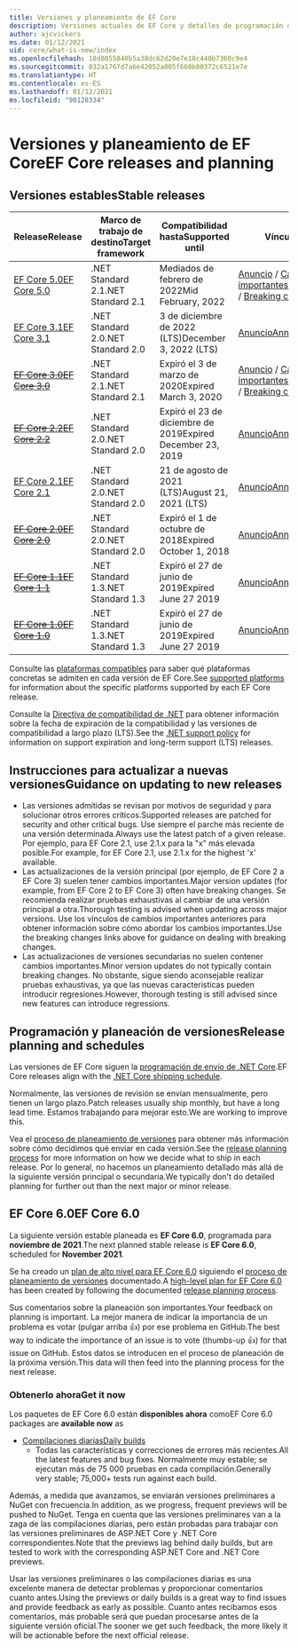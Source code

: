 ```yaml
---
title: Versiones y planeamiento de EF Core
description: Versiones actuales de EF Core y detalles de programación o planeación para próximas versiones
author: ajcvickers
ms.date: 01/12/2021
uid: core/what-is-new/index
ms.openlocfilehash: 18d8055840b5a38dc62d20e7e18c440b7360c9e4
ms.sourcegitcommit: 032a1767d7a6e42052a005f660b80372c6521e7e
ms.translationtype: HT
ms.contentlocale: es-ES
ms.lasthandoff: 01/12/2021
ms.locfileid: "98128334"
---
```

# <a name="ef-core-releases-and-planning"></a><span data-ttu-id="aebe9-103">Versiones y planeamiento de EF Core</span><span class="sxs-lookup"><span data-stu-id="aebe9-103">EF Core releases and planning</span></span>

## <a name="stable-releases"></a><span data-ttu-id="aebe9-104">Versiones estables</span><span class="sxs-lookup"><span data-stu-id="aebe9-104">Stable releases</span></span>

| <span data-ttu-id="aebe9-105">Release</span><span class="sxs-lookup"><span data-stu-id="aebe9-105">Release</span></span> | <span data-ttu-id="aebe9-106">Marco de trabajo de destino</span><span class="sxs-lookup"><span data-stu-id="aebe9-106">Target framework</span></span> | <span data-ttu-id="aebe9-107">Compatibilidad hasta</span><span class="sxs-lookup"><span data-stu-id="aebe9-107">Supported until</span></span> | <span data-ttu-id="aebe9-108">Vínculos</span><span class="sxs-lookup"><span data-stu-id="aebe9-108">Links</span></span>
|:--------|------------------|-----------------|------
| [<span data-ttu-id="aebe9-109">EF Core 5.0</span><span class="sxs-lookup"><span data-stu-id="aebe9-109">EF Core 5.0</span></span>](https://www.nuget.org/packages/Microsoft.EntityFrameworkCore) | <span data-ttu-id="aebe9-110">.NET Standard 2.1</span><span class="sxs-lookup"><span data-stu-id="aebe9-110">.NET Standard 2.1</span></span> | <span data-ttu-id="aebe9-111">Mediados de febrero de 2022</span><span class="sxs-lookup"><span data-stu-id="aebe9-111">Mid February, 2022</span></span> | <span data-ttu-id="aebe9-112">[Anuncio](https://devblogs.microsoft.com/dotnet/announcing-the-release-of-ef-core-5-0/) / [Cambios importantes](xref:core/what-is-new/ef-core-5.0/breaking-changes)</span><span class="sxs-lookup"><span data-stu-id="aebe9-112">[Announcement](https://devblogs.microsoft.com/dotnet/announcing-the-release-of-ef-core-5-0/) / [Breaking changes](xref:core/what-is-new/ef-core-5.0/breaking-changes)</span></span>
| [<span data-ttu-id="aebe9-113">EF Core 3.1</span><span class="sxs-lookup"><span data-stu-id="aebe9-113">EF Core 3.1</span></span>](https://www.nuget.org/packages/Microsoft.EntityFrameworkCore/3.1.10) | <span data-ttu-id="aebe9-114">.NET Standard 2.0</span><span class="sxs-lookup"><span data-stu-id="aebe9-114">.NET Standard 2.0</span></span> | <span data-ttu-id="aebe9-115">3 de diciembre de 2022 (LTS)</span><span class="sxs-lookup"><span data-stu-id="aebe9-115">December 3, 2022 (LTS)</span></span> | [<span data-ttu-id="aebe9-116">Anuncio</span><span class="sxs-lookup"><span data-stu-id="aebe9-116">Announcement</span></span>](https://devblogs.microsoft.com/dotnet/announcing-entity-framework-core-3-1-and-entity-framework-6-4/)
| <span data-ttu-id="aebe9-117">~~[EF Core 3.0](https://www.nuget.org/packages/Microsoft.EntityFrameworkCore/3.0.3)~~</span><span class="sxs-lookup"><span data-stu-id="aebe9-117">~~[EF Core 3.0](https://www.nuget.org/packages/Microsoft.EntityFrameworkCore/3.0.3)~~</span></span> | <span data-ttu-id="aebe9-118">.NET Standard 2.1</span><span class="sxs-lookup"><span data-stu-id="aebe9-118">.NET Standard 2.1</span></span> | <span data-ttu-id="aebe9-119">Expiró el 3 de marzo de 2020</span><span class="sxs-lookup"><span data-stu-id="aebe9-119">Expired March 3, 2020</span></span> | <span data-ttu-id="aebe9-120">[Anuncio](https://devblogs.microsoft.com/dotnet/announcing-ef-core-3-0-and-ef-6-3-general-availability/) / [Cambios importantes](xref:core/what-is-new/ef-core-3.x/breaking-changes)</span><span class="sxs-lookup"><span data-stu-id="aebe9-120">[Announcement](https://devblogs.microsoft.com/dotnet/announcing-ef-core-3-0-and-ef-6-3-general-availability/) / [Breaking changes](xref:core/what-is-new/ef-core-3.x/breaking-changes)</span></span>
| <span data-ttu-id="aebe9-121">~~[EF Core 2.2](https://www.nuget.org/packages/Microsoft.EntityFrameworkCore/2.2.6)~~</span><span class="sxs-lookup"><span data-stu-id="aebe9-121">~~[EF Core 2.2](https://www.nuget.org/packages/Microsoft.EntityFrameworkCore/2.2.6)~~</span></span> | <span data-ttu-id="aebe9-122">.NET Standard 2.0</span><span class="sxs-lookup"><span data-stu-id="aebe9-122">.NET Standard 2.0</span></span> | <span data-ttu-id="aebe9-123">Expiró el 23 de diciembre de 2019</span><span class="sxs-lookup"><span data-stu-id="aebe9-123">Expired December 23, 2019</span></span> | [<span data-ttu-id="aebe9-124">Anuncio</span><span class="sxs-lookup"><span data-stu-id="aebe9-124">Announcement</span></span>](https://devblogs.microsoft.com/dotnet/announcing-entity-framework-core-2-2/)
| [<span data-ttu-id="aebe9-125">EF Core 2.1</span><span class="sxs-lookup"><span data-stu-id="aebe9-125">EF Core 2.1</span></span>](https://www.nuget.org/packages/Microsoft.EntityFrameworkCore/2.1.14) | <span data-ttu-id="aebe9-126">.NET Standard 2.0</span><span class="sxs-lookup"><span data-stu-id="aebe9-126">.NET Standard 2.0</span></span> | <span data-ttu-id="aebe9-127">21 de agosto de 2021 (LTS)</span><span class="sxs-lookup"><span data-stu-id="aebe9-127">August 21, 2021 (LTS)</span></span> | [<span data-ttu-id="aebe9-128">Anuncio</span><span class="sxs-lookup"><span data-stu-id="aebe9-128">Announcement</span></span>](https://devblogs.microsoft.com/dotnet/announcing-entity-framework-core-2-1/)
| <span data-ttu-id="aebe9-129">~~[EF Core 2.0](https://www.nuget.org/packages/Microsoft.EntityFrameworkCore/2.0.3)~~</span><span class="sxs-lookup"><span data-stu-id="aebe9-129">~~[EF Core 2.0](https://www.nuget.org/packages/Microsoft.EntityFrameworkCore/2.0.3)~~</span></span> | <span data-ttu-id="aebe9-130">.NET Standard 2.0</span><span class="sxs-lookup"><span data-stu-id="aebe9-130">.NET Standard 2.0</span></span> | <span data-ttu-id="aebe9-131">Expiró el 1 de octubre de 2018</span><span class="sxs-lookup"><span data-stu-id="aebe9-131">Expired October 1, 2018</span></span> | [<span data-ttu-id="aebe9-132">Anuncio</span><span class="sxs-lookup"><span data-stu-id="aebe9-132">Announcement</span></span>](https://devblogs.microsoft.com/dotnet/announcing-entity-framework-core-2-0/)
| <span data-ttu-id="aebe9-133">~~[EF Core 1.1](https://www.nuget.org/packages/Microsoft.EntityFrameworkCore/1.1.6)~~</span><span class="sxs-lookup"><span data-stu-id="aebe9-133">~~[EF Core 1.1](https://www.nuget.org/packages/Microsoft.EntityFrameworkCore/1.1.6)~~</span></span> | <span data-ttu-id="aebe9-134">.NET Standard 1.3</span><span class="sxs-lookup"><span data-stu-id="aebe9-134">.NET Standard 1.3</span></span> | <span data-ttu-id="aebe9-135">Expiró el 27 de junio de 2019</span><span class="sxs-lookup"><span data-stu-id="aebe9-135">Expired June 27 2019</span></span> | [<span data-ttu-id="aebe9-136">Anuncio</span><span class="sxs-lookup"><span data-stu-id="aebe9-136">Announcement</span></span>](https://devblogs.microsoft.com/dotnet/announcing-entity-framework-core-1-1/)
| <span data-ttu-id="aebe9-137">~~[EF Core 1.0](https://www.nuget.org/packages/Microsoft.EntityFrameworkCore/1.0.6)~~</span><span class="sxs-lookup"><span data-stu-id="aebe9-137">~~[EF Core 1.0](https://www.nuget.org/packages/Microsoft.EntityFrameworkCore/1.0.6)~~</span></span> | <span data-ttu-id="aebe9-138">.NET Standard 1.3</span><span class="sxs-lookup"><span data-stu-id="aebe9-138">.NET Standard 1.3</span></span> | <span data-ttu-id="aebe9-139">Expiró el 27 de junio de 2019</span><span class="sxs-lookup"><span data-stu-id="aebe9-139">Expired June 27 2019</span></span> | [<span data-ttu-id="aebe9-140">Anuncio</span><span class="sxs-lookup"><span data-stu-id="aebe9-140">Announcement</span></span>](https://devblogs.microsoft.com/dotnet/entity-framework-core-1-0-0-available/)

<span data-ttu-id="aebe9-141">Consulte las [plataformas compatibles](xref:core/miscellaneous/platforms) para saber qué plataformas concretas se admiten en cada versión de EF Core.</span><span class="sxs-lookup"><span data-stu-id="aebe9-141">See [supported platforms](xref:core/miscellaneous/platforms) for information about the specific platforms supported by each EF Core release.</span></span>

<span data-ttu-id="aebe9-142">Consulte la [Directiva de compatibilidad de .NET](https://dotnet.microsoft.com/platform/support/policy/dotnet-core) para obtener información sobre la fecha de expiración de la compatibilidad y las versiones de compatibilidad a largo plazo (LTS).</span><span class="sxs-lookup"><span data-stu-id="aebe9-142">See the [.NET support policy](https://dotnet.microsoft.com/platform/support/policy/dotnet-core) for information on support expiration and long-term support (LTS) releases.</span></span>

## <a name="guidance-on-updating-to-new-releases"></a><span data-ttu-id="aebe9-143">Instrucciones para actualizar a nuevas versiones</span><span class="sxs-lookup"><span data-stu-id="aebe9-143">Guidance on updating to new releases</span></span>

* <span data-ttu-id="aebe9-144">Las versiones admitidas se revisan por motivos de seguridad y para solucionar otros errores críticos.</span><span class="sxs-lookup"><span data-stu-id="aebe9-144">Supported releases are patched for security and other critical bugs.</span></span> <span data-ttu-id="aebe9-145">Use siempre el parche más reciente de una versión determinada.</span><span class="sxs-lookup"><span data-stu-id="aebe9-145">Always use the latest patch of a given release.</span></span> <span data-ttu-id="aebe9-146">Por ejemplo, para EF Core 2.1, use 2.1.x para la "x" más elevada posible.</span><span class="sxs-lookup"><span data-stu-id="aebe9-146">For example, for EF Core 2.1, use 2.1.x for the highest 'x' available.</span></span>
* <span data-ttu-id="aebe9-147">Las actualizaciones de la versión principal (por ejemplo, de EF Core 2 a EF Core 3) suelen tener cambios importantes.</span><span class="sxs-lookup"><span data-stu-id="aebe9-147">Major version updates (for example, from EF Core 2 to EF Core 3) often have breaking changes.</span></span> <span data-ttu-id="aebe9-148">Se recomienda realizar pruebas exhaustivas al cambiar de una versión principal a otra.</span><span class="sxs-lookup"><span data-stu-id="aebe9-148">Thorough testing is advised when updating across major versions.</span></span> <span data-ttu-id="aebe9-149">Use los vínculos de cambios importantes anteriores para obtener información sobre cómo abordar los cambios importantes.</span><span class="sxs-lookup"><span data-stu-id="aebe9-149">Use the breaking changes links above for guidance on dealing with breaking changes.</span></span>
* <span data-ttu-id="aebe9-150">Las actualizaciones de versiones secundarias no suelen contener cambios importantes.</span><span class="sxs-lookup"><span data-stu-id="aebe9-150">Minor version updates do not typically contain breaking changes.</span></span> <span data-ttu-id="aebe9-151">No obstante, sigue siendo aconsejable realizar pruebas exhaustivas, ya que las nuevas características pueden introducir regresiones.</span><span class="sxs-lookup"><span data-stu-id="aebe9-151">However, thorough testing is still advised since new features can introduce regressions.</span></span>

## <a name="release-planning-and-schedules"></a><span data-ttu-id="aebe9-152">Programación y planeación de versiones</span><span class="sxs-lookup"><span data-stu-id="aebe9-152">Release planning and schedules</span></span>

<span data-ttu-id="aebe9-153">Las versiones de EF Core siguen la [programación de envío de .NET Core](https://github.com/dotnet/core/blob/master/roadmap.md).</span><span class="sxs-lookup"><span data-stu-id="aebe9-153">EF Core releases align with the [.NET Core shipping schedule](https://github.com/dotnet/core/blob/master/roadmap.md).</span></span>

<span data-ttu-id="aebe9-154">Normalmente, las versiones de revisión se envían mensualmente, pero tienen un largo plazo.</span><span class="sxs-lookup"><span data-stu-id="aebe9-154">Patch releases usually ship monthly, but have a long lead time.</span></span>
<span data-ttu-id="aebe9-155">Estamos trabajando para mejorar esto.</span><span class="sxs-lookup"><span data-stu-id="aebe9-155">We are working to improve this.</span></span>

<span data-ttu-id="aebe9-156">Vea el [proceso de planeamiento de versiones](xref:core/what-is-new/release-planning) para obtener más información sobre cómo decidimos qué enviar en cada versión.</span><span class="sxs-lookup"><span data-stu-id="aebe9-156">See the [release planning process](xref:core/what-is-new/release-planning) for more information on how we decide what to ship in each release.</span></span>
<span data-ttu-id="aebe9-157">Por lo general, no hacemos un planeamiento detallado más allá de la siguiente versión principal o secundaria.</span><span class="sxs-lookup"><span data-stu-id="aebe9-157">We typically don't do detailed planning for further out than the next major or minor release.</span></span>

## <a name="ef-core-60"></a><span data-ttu-id="aebe9-158">EF Core 6.0</span><span class="sxs-lookup"><span data-stu-id="aebe9-158">EF Core 6.0</span></span>

<span data-ttu-id="aebe9-159">La siguiente versión estable planeada es **EF Core 6.0**, programada para **noviembre de 2021**.</span><span class="sxs-lookup"><span data-stu-id="aebe9-159">The next planned stable release is **EF Core 6.0**, scheduled for **November 2021**.</span></span>

<span data-ttu-id="aebe9-160">Se ha creado un [plan de alto nivel para EF Core 6.0](xref:core/what-is-new/ef-core-6.0/plan) siguiendo el [proceso de planeamiento de versiones](xref:core/what-is-new/release-planning) documentado.</span><span class="sxs-lookup"><span data-stu-id="aebe9-160">A [high-level plan for EF Core 6.0](xref:core/what-is-new/ef-core-6.0/plan) has been created by following the documented [release planning process](xref:core/what-is-new/release-planning).</span></span>

<span data-ttu-id="aebe9-161">Sus comentarios sobre la planeación son importantes.</span><span class="sxs-lookup"><span data-stu-id="aebe9-161">Your feedback on planning is important.</span></span>
<span data-ttu-id="aebe9-162">La mejor manera de indicar la importancia de un problema es votar (pulgar arriba 👍) por ese problema en GitHub.</span><span class="sxs-lookup"><span data-stu-id="aebe9-162">The best way to indicate the importance of an issue is to vote (thumbs-up 👍) for that issue on GitHub.</span></span>
<span data-ttu-id="aebe9-163">Estos datos se introducen en el proceso de planeación de la próxima versión.</span><span class="sxs-lookup"><span data-stu-id="aebe9-163">This data will then feed into the planning process for the next release.</span></span>

### <a name="get-it-now"></a><span data-ttu-id="aebe9-164">Obtenerlo ahora</span><span class="sxs-lookup"><span data-stu-id="aebe9-164">Get it now</span></span>

<span data-ttu-id="aebe9-165">Los paquetes de EF Core 6.0 están **disponibles ahora** como</span><span class="sxs-lookup"><span data-stu-id="aebe9-165">EF Core 6.0 packages are **available now** as</span></span>

* [<span data-ttu-id="aebe9-166">Compilaciones diarias</span><span class="sxs-lookup"><span data-stu-id="aebe9-166">Daily builds</span></span>](https://github.com/dotnet/aspnetcore/blob/master/docs/DailyBuilds.md)
  * <span data-ttu-id="aebe9-167">Todas las características y correcciones de errores más recientes.</span><span class="sxs-lookup"><span data-stu-id="aebe9-167">All the latest features and bug fixes.</span></span> <span data-ttu-id="aebe9-168">Normalmente muy estable; se ejecutan más de 75 000 pruebas en cada compilación.</span><span class="sxs-lookup"><span data-stu-id="aebe9-168">Generally very stable; 75,000+ tests run against each build.</span></span>

<span data-ttu-id="aebe9-169">Además, a medida que avanzamos, se enviarán versiones preliminares a NuGet con frecuencia.</span><span class="sxs-lookup"><span data-stu-id="aebe9-169">In addition, as we progress, frequent previews will be pushed to NuGet.</span></span> <span data-ttu-id="aebe9-170">Tenga en cuenta que las versiones preliminares van a la zaga de las compilaciones diarias, pero están probadas para trabajar con las versiones preliminares de ASP.NET Core y .NET Core correspondientes.</span><span class="sxs-lookup"><span data-stu-id="aebe9-170">Note that the previews lag behind daily builds, but are tested to work with the corresponding ASP.NET Core and .NET Core previews.</span></span>

<span data-ttu-id="aebe9-171">Usar las versiones preliminares o las compilaciones diarias es una excelente manera de detectar problemas y proporcionar comentarios cuanto antes.</span><span class="sxs-lookup"><span data-stu-id="aebe9-171">Using the previews or daily builds is a great way to find issues and provide feedback as early as possible.</span></span>
<span data-ttu-id="aebe9-172">Cuanto antes recibamos esos comentarios, más probable será que puedan procesarse antes de la siguiente versión oficial.</span><span class="sxs-lookup"><span data-stu-id="aebe9-172">The sooner we get such feedback, the more likely it will be actionable before the next official release.</span></span>
